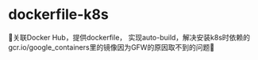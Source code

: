 # dockerfile-k8s
🐳关联Docker Hub，提供dockerfile， 实现auto-build，解决安装k8s时依赖的gcr.io/google_containers里的镜像因为GFW的原因取不到的问题🐳
